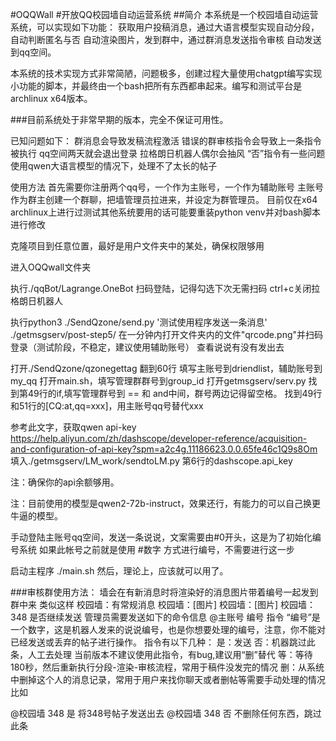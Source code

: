#OQQWall
#开放QQ校园墙自动运营系统
##简介
本系统是一个校园墙自动运营系统，可以实现如下功能：
获取用户投稿消息，通过大语言模型实现自动分段，自动判断匿名与否
自动渲染图片，发到群中，通过群消息发送指令审核
自动发送到qq空间。

本系统的技术实现方式非常简陋，问题极多，创建过程大量使用chatgpt编写实现小功能的脚本，并最终由一个bash把所有东西都串起来。编写和测试平台是archlinux x64版本。

###目前系统处于非常早期的版本，完全不保证可用性。

已知问题如下：
群消息会导致发稿流程激活
错误的群审核指令会导致上一条指令被执行
qq空间两天就会退出登录
拉格朗日机器人偶尔会抽风
“否”指令有一些问题
使用qwen大语言模型的情况下，处理不了太长的帖子

使用方法
首先需要你注册两个qq号，一个作为主账号，一个作为辅助账号
主账号作为群主创建一个群聊，把墙管理员拉进来，并设定为群管理员。
目前仅在x64 archlinux上进行过测试其他系统要用的话可能要重装python venv并对bash脚本进行修改


克隆项目到任意位置，最好是用户文件夹中的某处，确保权限够用

进入OQQwall文件夹

执行./qqBot/Lagrange.OneBot
扫码登陆，记得勾选下次无需扫码
ctrl+c关闭拉格朗日机器人

执行python3 ./SendQzone/send.py '测试使用程序发送一条消息' ./getmsgserv/post-step5/
在一分钟内打开文件夹内的文件"qrcode.png"并扫码登录（测试阶段，不稳定，建议使用辅助账号）
查看说说有没有发出去

打开./SendQzone/qzonegettag
翻到60行
填写主账号到driendlist，辅助账号到my_qq
打开main.sh，填写管理群群号到group_id
打开getmsgserv/serv.py
找到第49行的if,填写管理群号到 == 和 and中间，群号两边记得留空格。
找到49行和51行的[CQ:at,qq=xxx]，用主账号qq号替代xxx

参考此文字，获取qwen api-key
https://help.aliyun.com/zh/dashscope/developer-reference/acquisition-and-configuration-of-api-key?spm=a2c4g.11186623.0.0.65fe46c1Q9s8Om
填入./getmsgserv/LM_work/sendtoLM.py 第6行的dashscope.api_key

注：确保你的api余额够用。

注：目前使用的模型是qwen2-72b-instruct，效果还行，有能力的可以自己换更牛逼的模型。

手动登陆主账号qq空间，发送一条说说，文案需要由#0开头，这是为了初始化编号系统
如果此帐号之前就是使用 #数字 方式进行编号，不需要进行这一步

启动主程序
./main.sh 
然后，理论上，应该就可以用了。

###审核群使用方法：
墙会在有新消息时将渲染好的消息图片带着编号一起发到群中来
类似这样
校园墙：有常规消息
校园墙：[图片]
校园墙：[图片]
校园墙：348 是否继续发送
管理员需要发送如下的命令信息
@主账号 编号 指令
“编号”是一个数字，这是机器人发来的说说编号，也是你想要处理的编号，注意，你不能对已经发送或丢弃的帖子进行操作。
指令有以下几种：
是：发送
否：机器跳过此条，人工去处理
当前版本不建议使用此指令，有bug,建议用“删”替代
等：等待180秒，然后重新执行分段-渲染-审核流程，常用于稿件没发完的情况
删：从系统中删掉这个人的消息记录，常用于用户来找你聊天或者删帖等需要手动处理的情况
比如

@校园墙 348 是
将348号帖子发送出去
@校园墙 348 否
不删除任何东西，跳过此条

